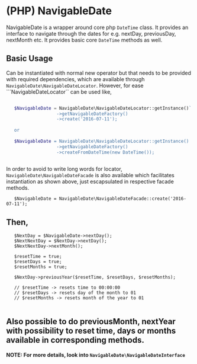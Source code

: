 # (PHP) NavigableDate

NavigableDate is a wrapper around core php ```DateTime``` class.
It provides an interface to navigate through the dates for e.g. nextDay, previousDay, nextMonth etc.
It provides basic core ```DateTime``` methods as well.  

## Basic Usage

Can be instantiated with normal new operator but that needs to be provided with required dependencies, 
which are available through ```NavigableDate\NavigableDateLocator```. However, for ease ```NavigableDateLocator``
can be used like,
 
 ``` php
    
    $NavigableDate = NavigableDate\NavigableDateLocator::getInstance()`
                    ->getNavigableDateFactory()
                    ->create('2016-07-11');
    
    or 
    
    $NavigableDate = NavigableDate\NavigableDateLocator::getInstance()
                    ->getNavigableDateFactory()
                    ->createFromDateTime(new DateTime());
    
 ```
 
 In order to avoid to write long words for locator, ```NavigableDate\NavigableDateFacade``` is also available which facilitates instantiation as shown above, 
 just escapsulated in respective facade methods.   
 
 ```
    $NavigableDate = NavigableDate\NavigableDateFacade::create('2016-07-11');
 
 ```
 
 ## Then,
 
 ```
    $NextDay = $NavigableDate->nextDay();
    $NextNextDay = $NextDay->nextDay(); 
    $NextNextDay->nextMonth();
    
    $resetTime = true;
    $resetDays = true;
    $resetMonths = true;
    
    $NextDay->previousYear($resetTime, $resetDays, $resetMonths);
    
    // $resetTime -> resets time to 00:00:00
    // $resetDays -> resets day of the month to 01
    // $resetMonths -> resets month of the year to 01
    
 ```
 
 ## Also possible to do previousMonth, nextYear with possibility to reset time, days or months available in corresponding methods. 
 
 #### NOTE: For more details, look into ```NavigableDate\NavigableDateInterface```